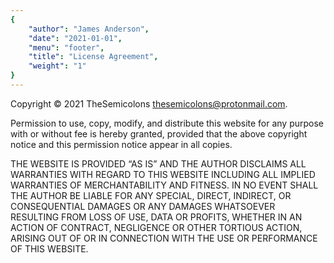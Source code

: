 ```yaml
---
{
	"author": "James Anderson",
	"date": "2021-01-01",
	"menu": "footer",
	"title": "License Agreement",
	"weight": "1"
}
---
```


Copyright &copy; 2021 TheSemicolons [thesemicolons@protonmail.com](mailto:thesemicolons@protonmail.com).

Permission to use, copy, modify, and distribute this website for any purpose
with or without fee is hereby granted, provided that the above copyright notice
and this permission notice appear in all copies.

THE WEBSITE IS PROVIDED &ldquo;AS IS&rdquo; AND THE AUTHOR DISCLAIMS ALL
WARRANTIES WITH REGARD TO THIS WEBSITE INCLUDING ALL IMPLIED WARRANTIES OF
MERCHANTABILITY AND FITNESS. IN NO EVENT SHALL THE AUTHOR BE LIABLE FOR ANY
SPECIAL, DIRECT, INDIRECT, OR CONSEQUENTIAL DAMAGES OR ANY DAMAGES WHATSOEVER
RESULTING FROM LOSS OF USE, DATA OR PROFITS, WHETHER IN AN ACTION OF CONTRACT,
NEGLIGENCE OR OTHER TORTIOUS ACTION, ARISING OUT OF OR IN CONNECTION WITH THE
USE OR PERFORMANCE OF THIS WEBSITE.
